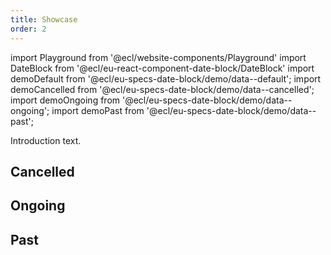 ```yaml
---
title: Showcase
order: 2
---
```


import Playground from '@ecl/website-components/Playground'
import DateBlock from '@ecl/eu-react-component-date-block/DateBlock'
import demoDefault from '@ecl/eu-specs-date-block/demo/data--default';
import demoCancelled from '@ecl/eu-specs-date-block/demo/data--cancelled';
import demoOngoing from '@ecl/eu-specs-date-block/demo/data--ongoing';
import demoPast from '@ecl/eu-specs-date-block/demo/data--past';

Introduction text.

<Playground playgroundLink="/storybook/eu/index.html?selectedKind=DateBlock&selectedStory=interactive&stories=1">
  <DateBlock
    weekDay={demoDefault.week_day}
    day={demoDefault.day}
    month={demoDefault.month}
  />
</Playground>

## Cancelled

<Playground playgroundLink="/storybook/eu/index.html?selectedKind=DateBlock&selectedStory=interactive&stories=1">
  <DateBlock
    variant={demoCancelled.variant}
    weekDay={demoCancelled.week_day}
    day={demoCancelled.day}
    month={demoCancelled.month}
  />
</Playground>

## Ongoing

<Playground playgroundLink="/storybook/eu/index.html?selectedKind=DateBlock&selectedStory=interactive&stories=1">
  <DateBlock
    variant={demoOngoing.variant}
    weekDay={demoOngoing.week_day}
    day={demoOngoing.day}
    month={demoOngoing.month}
  />
</Playground>

## Past

<Playground playgroundLink="/storybook/eu/index.html?selectedKind=DateBlock&selectedStory=interactive&stories=1">
  <DateBlock
    variant={demoPast.variant}
    weekDay={demoPast.week_day}
    day={demoPast.day}
    month={demoPast.month}
  />
</Playground>
